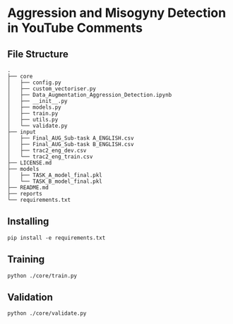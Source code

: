 # Aggression and Misogyny Detection in YouTube Comments


## File Structure
```
.
├── core
│   ├── config.py
│   ├── custom_vectoriser.py
│   ├── Data_Augmentation_Aggression_Detection.ipynb
│   ├── __init__.py
│   ├── models.py
│   ├── train.py
│   ├── utils.py
│   └── validate.py
├── input
│   ├── Final_AUG_Sub-task A_ENGLISH.csv
│   ├── Final_AUG_Sub-task B_ENGLISH.csv
│   ├── trac2_eng_dev.csv
│   └── trac2_eng_train.csv
├── LICENSE.md
├── models
│   ├── TASK_A_model_final.pkl
│   └── TASK_B_model_final.pkl
├── README.md
├── reports
└── requirements.txt
```

## Installing
`pip install -e requirements.txt`

## Training
`python ./core/train.py`

## Validation
`python ./core/validate.py`